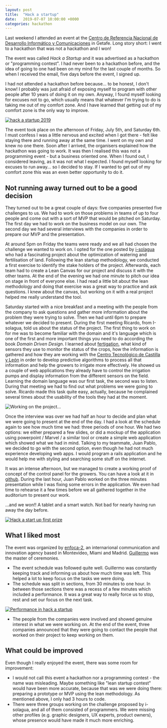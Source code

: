 ```yaml
---
layout: post
title:  "Hack a startup"
date:   2019-07-07 10:00:00 +0000
categories: hackathon
---
```


Last weekend I attended an event at the [Centro de Referencia Nacional de Desarrollo Informático y Comunicaciones](https://cftic.centrosdeformacion.empleo.madrid.org) in Getafe. Long story short: I went to a hackathon that was not a hackathon and I won!

The event was called _Hack a Startup_ and it was advertised as a hackathon or "programming contest". I had never been to a hackathon before, and the idea of going to one had been on my mind for the last couple of months. So when I received the email, five days before the event, I signed up.

I had not attended a hackathon before because... to be honest, I don't know! I probably was just afraid of exposing myself to program with other people after 10 years of doing it on my own. Anyway, I found myself looking for excuses not to go, which usually means that whatever I'm trying to do is taking me out of my comfort zone. And I have learned that getting out of my comfort zone is the only way to improve.

[![hack a startup 2019](/assets/images/hack-a-startup-2019/hack-a-startup-getafe-3.jpg)](https://www.facebook.com/agenciaEnfoca2/photos/pcb.2276878862573386/2276878762573396/?type=3&theater
)

The event took place on the afternoon of Friday, July 5th, and Saturday 6th. I must confess I was a little nervous and excited when I got there - felt like staying there and running away at the same time. I went on my own and knew no one there. Soon after I arrived, the organisers explained how the hackathon was going to work. It was then I realised this was not a programming event - but a business oriented one. When I found out, I considered leaving, as it was not what I expected. I found myself looking for excuses to run away... so I decided to stay. If I wanted to get out of my comfort zone this was an even better opportunity to do it.

## Not running away turned out to be a good decision

They turned out to be a great couple of days: five companies presented five challenges to us. We had to work on those problems in teams of up to four people and come out with a sort of MVP that would be pitched on Saturday. The first day we had to work on the business model on our own. The second day we had several interviews with the companies in order to prepare our MVP and the presentation.

At around 5pm on Friday the teams were ready and we all had chosen the challenge we wanted to work on. I opted for the one posted by [i-solagua](https://www.i-solagua.com) who had a fascinating project about the optimization of watering and fertilisation of land. Following the lean startup methodology, we conducted a first exercise to identify the stake holders of the project. Afterwards, each team had to create a Lean Canvas for our project and discuss it with the other teams. At the end of the evening we had one minute to pitch our idea on stage in front of everyone else. I had read a little bit about the lean methodology and doing that exercise was a great way to practice and ask questions. I knew about the canvas, but working on it with a real project helped me really understand the tool.




Saturday started with a nice breakfast and a meeting with the people from the company to ask questions and gather more information about the problem they were trying to solve. Then we had until 6pm to prepare whatever we decided to present. During the first meeting Ricardo, from I-solagua, told us about the status of the project. The first thing to work on for me was to become familiar with the domain and it's language which is one of the first and more important things you need to do according the book _Domain Driven Design_. I learned about [fertigation](https://en.wikipedia.org/wiki/Fertigation), what kind of sensors they use to monitor the status of the crops, how the information is gathered and how they are working with the [Centro Tecnológico de Castilla y León](https://itcl.es) in order to develop predictive algorithms to process all that information and help the growers to irrigate more effectively. He showed us a couple of web applications they already have to control the irrigation pumps and display information from the different sensors on the field. Learning the domain language was our first task, the second was to listen. During that meeting we had to find out what problems we were going to solve. Ricardo made this task quite easy, actually, because he complained several times about the usability of the tools they had at the moment.

![Working on the project...](/assets/images/hack-a-startup-2019/hack-a-startup-getafe-2.jpeg)

Once the interview was over we had half an hour to decide and plan what we were going to present at the end of the day. I had a look at the schedule again to see how much time we had: three periods of one hour. We had two options: we either prepared a few slides, or did a mockup of the application using powerpoint / Marvel / a similar tool or create a simple web application which showed what we had in mind. Talking to my teammate, Juan Pablo, we decided to go with the second option, even though he had not much experience developing web apps. I would program a rails application and he would help me with styling and searching some stuff on the internet.

It was an intense afternoon, but we managed to create a working proof of concept of the control panel for the growers. You can have a look at it in [github](https://github.com/fullstackstories/hack-a-startup). During the last hour, Juan Pablo worked on the three minutes presentation while I was fixing some errors in the application. We even had time to rehearse it a few times before we all gathered together in the auditorium to present our work.

...and we won!! A tablet and a smart watch. Not bad for nearly having run away the day before.

[![Hack a start up first prize](/assets/images/hack-a-startup-2019/hack-a-startup-getafe-1.jpg)](https://www.facebook.com/agenciaEnfoca2/photos/pcb.2276878862573386/2276878769240062/?type=3&theater)


## What I liked most

The event was organized by [enfoca-2](http://enfoca-2.com/), an internarional communication and innovation agency based in Montevideo, Miami and Madrid. [Guillermo]() was the master of ceremonies. 

* The event schedule was followed quite well. Guillermo was constantly keeping track and informing us about how much time was left. This helped a lot to keep focus on the tasks we were doing.
* The schedule was split in sections, from 30 minutes to one hour. In between those sections there was a recess of a few minutes which included  a performance. It was a great way to really force us to stop, rest and set our focus on the next task.

[![Performance in hack a startup](/assets/images/hack-a-startup-2019/hack-a-start-up-performance.jpg)](https://www.facebook.com/agenciaEnfoca2/photos/pcb.2276878862573386/2276878769240062/?type=3&theater)

* The people from the companies were involved and showed genuine interest in what we were working on. At the end of the event, three companies announced that they were going to contact the people that worked on their project to keep working on them.


## What could be improved

Even though I really enjoyed the event, there was some room for improvement:

* I would not call this event a hackathon nor a programming contest - the name was misleading. Maybe something like "lean startup contest" would have been more accurate, because that was we were doing there: preparing a prototype or MVP using the lean methodology. As mentioned above, I only had 3 hours to code.
* There were three groups working on the challenge proposed by i-solagua, and all of them consisted of programmers. We were missing other profiles (e.g. graphic designers, UX experts, product owners), whose presence would have made it much more enriching.